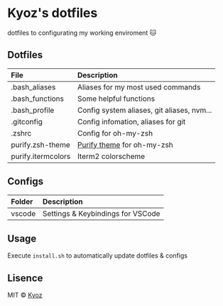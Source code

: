 # Kyoz's dotfiles
dotfiles to configurating my working enviroment :cat:

## Dotfiles

| File                 | Description                                                               |
|:---------------------|:--------------------------------------------------------------------------|
| .bash_aliases        | Aliases for my most used commands                                         |
| .bash_functions      | Some helpful functions                                                    |
| .bash_profile        | Config system aliases, git aliases, nvm...                                |
| .gitconfig           | Config infomation, aliases for git                                        |
| .zshrc               | Config for oh-my-zsh                                                      |
| purify.zsh-theme     | [Purify theme](https://github.com/banminkyoz/purify) for oh-my-zsh        |
| purify.itermcolors   | Iterm2 colorscheme                                                        |

## Configs

| Folder          | Description                                                               |
|:--------------- |:--------------------------------------------------------------------------|
| vscode          | Settings & Keybindings for VSCode                                         |

## Usage

Execute `install.sh` to automatically update dotfiles & configs

## Lisence

MIT © [Kyoz](mailto:banminkyoz@gmail.com)